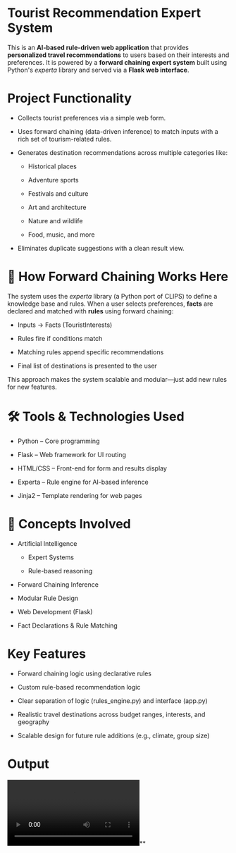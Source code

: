 # Tourist Recommendation Expert System
This is an **AI-based rule-driven web application** that provides **personalized travel recommendations** to users based on their interests and preferences. It is powered by a **forward chaining expert system** built using Python's *experta* library and served via a **Flask web interface**.

# Project Functionality
- Collects tourist preferences via a simple web form.

- Uses forward chaining (data-driven inference) to match inputs with a rich set of tourism-related rules.

- Generates destination recommendations across multiple categories like:

  - Historical places

  - Adventure sports

  - Festivals and culture

  - Art and architecture

  - Nature and wildlife

  - Food, music, and more

- Eliminates duplicate suggestions with a clean result view.

# 🔗 How Forward Chaining Works Here
The system uses the *experta* library (a Python port of CLIPS) to define a knowledge base and rules. When a user selects preferences, **facts** are declared and matched with **rules** using forward chaining:

  - Inputs → Facts (TouristInterests)

  - Rules fire if conditions match

  - Matching rules append specific recommendations

  - Final list of destinations is presented to the user

This approach makes the system scalable and modular—just add new rules for new features.

# 🛠️ Tools & Technologies Used
- Python – Core programming

- Flask – Web framework for UI routing

- HTML/CSS – Front-end for form and results display

- Experta – Rule engine for AI-based inference

- Jinja2 – Template rendering for web pages

# 🧠 Concepts Involved
- Artificial Intelligence

  - Expert Systems

  - Rule-based reasoning

- Forward Chaining Inference

- Modular Rule Design

- Web Development (Flask)

- Fact Declarations & Rule Matching

# Key Features
- Forward chaining logic using declarative rules

- Custom rule-based recommendation logic

- Clear separation of logic (rules_engine.py) and interface (app.py)

- Realistic travel destinations across budget ranges, interests, and geography

- Scalable design for future rule additions (e.g., climate, group size)

# Output 

![Demo](assets/video.mp4)**


